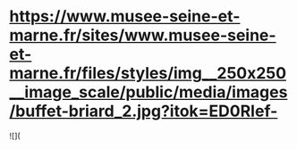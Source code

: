 # https://www.musee-seine-et-marne.fr/sites/www.musee-seine-et-marne.fr/files/styles/img__250x250__image_scale/public/media/images/buffet-briard_2.jpg?itok=ED0RIef-

![](

